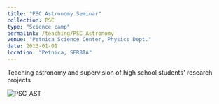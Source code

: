 ```yaml
---
title: "PSC Astronomy Seminar"
collection: PSC
type: "Science camp"
permalink: /teaching/PSC_Astronomy
venue: "Petnica Science Center, Physics Dept."
date: 2013-01-01
location: "Petnica, SERBIA"
---
```


Teaching astronomy and supervision of high school students' research projects

![PSC_AST](https://stefan-andjelkovic-pitt.github.io/images/PSC_AST.jpg)
